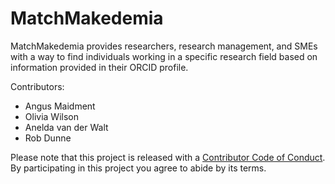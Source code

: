 # MatchMakedemia

MatchMakedemia provides researchers, research management, and SMEs with a way to find individuals working in a specific research field based on information provided in their ORCID profile.

Contributors:
* Angus Maidment
* Olivia Wilson
* Anelda van der Walt
* Rob Dunne

Please note that this project is released with a [Contributor Code of Conduct](CODE_OF_CONDUCT.md). By participating in this project you agree to abide by its terms.
